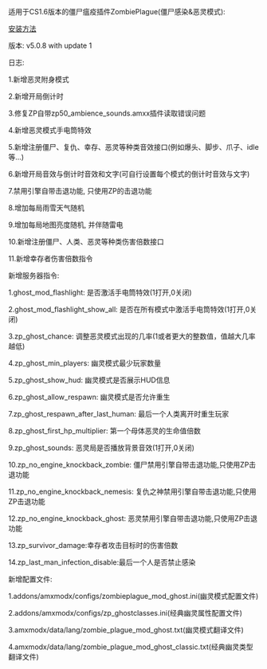 适用于CS1.6版本的僵尸瘟疫插件ZombiePlague(僵尸感染&恶灵模式):

[安装方法](https://github.com/mostten/ZombiePlague-for-CS1.6/wiki/%E5%AE%89%E8%A3%85%E6%96%B9%E6%B3%95)

版本: v5.0.8 with update 1

日志:

1.新增恶灵附身模式

2.新增开局倒计时

3.修复ZP自带zp50_ambience_sounds.amxx插件读取错误问题

4.新增恶灵模式手电筒特效

5.新增注册僵尸、复仇、幸存、恶灵等种类音效接口(例如爆头、脚步、爪子、idle等...)

6.新增开局音效与倒计时音效和文字(可自行设置每个模式的倒计时音效与文字)

7.禁用引擎自带击退功能, 只使用ZP的击退功能

8.增加每局雨雪天气随机

9.增加每局地图亮度随机, 并伴随雷电

10.新增注册僵尸、人类、恶灵等种类伤害倍数接口

11.新增幸存者伤害倍数指令

新增服务器指令:

1.ghost_mod_flashlight: 是否激活手电筒特效(1打开,0关闭)

2.ghost_mod_flashlight_show_all: 是否在所有模式中激活手电筒特效(1打开,0关闭)

3.zp_ghost_chance: 调整恶灵模式出现的几率(1或者更大的整数值，值越大几率越低)

4.zp_ghost_min_players: 幽灵模式最少玩家数量

5.zp_ghost_show_hud: 幽灵模式是否展示HUD信息

6.zp_ghost_allow_respawn: 幽灵模式是否允许重生

7.zp_ghost_respawn_after_last_human: 最后一个人类离开时重生玩家

8.zp_ghost_first_hp_multiplier: 第一个母体恶灵的生命值倍数

9.zp_ghost_sounds: 恶灵局是否播放背景音效(1打开,0关闭)

10.zp_no_engine_knockback_zombie: 僵尸禁用引擎自带击退功能,只使用ZP击退功能

11.zp_no_engine_knockback_nemesis: 复仇之神禁用引擎自带击退功能,只使用ZP击退功能

12.zp_no_engine_knockback_ghost: 恶灵禁用引擎自带击退功能,只使用ZP击退功能

13.zp_survivor_damage:幸存者攻击目标时的伤害倍数

14.zp_last_man_infection_disable:最后一个人是否禁止感染

新增配置文件:

1.addons/amxmodx/configs/zombieplague_mod_ghost.ini(幽灵模式配置文件)

2.addons/amxmodx/configs/zp_ghostclasses.ini(经典幽灵属性配置文件)

3.amxmodx/data/lang/zombie_plague_mod_ghost.txt(幽灵模式翻译文件)

4.amxmodx/data/lang/zombie_plague_mod_ghost_classic.txt(经典幽灵类型翻译文件)
